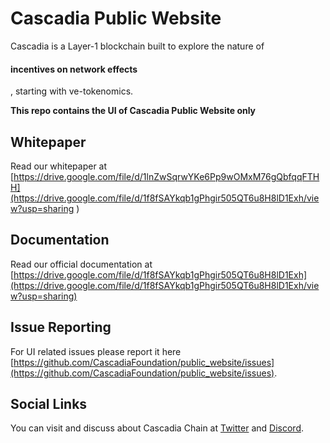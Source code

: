 # Cascadia Public Website
Cascadia is a Layer-1 blockchain built to explore the nature of <h4>incentives on network effects</h4>, starting with ve-tokenomics.

**This repo contains the UI of Cascadia Public Website only**

## Whitepaper
Read our whitepaper at [https://drive.google.com/file/d/1lnZwSqrwYKe6Pp9wOMxM76gQbfqqFTHH](https://drive.google.com/file/d/1f8fSAYkqb1gPhgir505QT6u8H8lD1Exh/view?usp=sharing )

## Documentation
Read our official documentation at [https://drive.google.com/file/d/1f8fSAYkqb1gPhgir505QT6u8H8lD1Exh](https://drive.google.com/file/d/1f8fSAYkqb1gPhgir505QT6u8H8lD1Exh/view?usp=sharing)

## Issue Reporting
For UI related issues please report it here [https://github.com/CascadiaFoundation/public_website/issues](https://github.com/CascadiaFoundation/public_website/issues).

## Social Links
You can visit and discuss about Cascadia Chain at [Twitter](https://www.twitter.com/CascadiaSystems) and [Discord](https://discord.gg/cascadia).